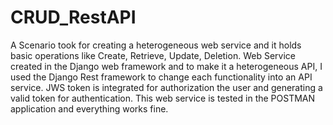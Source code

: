 # CRUD_RestAPI
A Scenario took for creating a heterogeneous web service and it holds basic operations like Create, Retrieve, Update, Deletion. Web Service created in the Django web framework and to make it a heterogeneous API, I used the Django Rest framework to change each functionality into an API service. JWS token is integrated for authorization the user and generating a valid token for authentication. This web service is tested in the POSTMAN application and everything works fine. 
